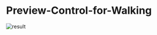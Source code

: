 # Preview-Control-for-Walking

![result](https://user-images.githubusercontent.com/5755200/182266878-780340d2-2f94-4080-83db-587688daa211.png)
